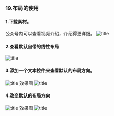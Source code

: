 ### 19.布局的使用
#### 1.下载素材。
公众号内可以查看视频介绍，介绍得更详细。
![title](https://raw.githubusercontent.com/JSZNopi/JSZImage/master/gitnote/2019/10/30/WXCODE-1572446034519.jpeg)

#### 2.查看默认自带的线性布局
![title](https://raw.githubusercontent.com/JSZNopi/JSZImage/master/gitnote/2019/11/27/1-1574859717098.png)

#### 3.添加一个文本控件来查看默认的布局方向。
![title](https://raw.githubusercontent.com/JSZNopi/JSZImage/master/gitnote/2019/11/27/2-1574859760339.png)
效果图
![title](https://raw.githubusercontent.com/JSZNopi/JSZImage/master/gitnote/2019/11/27/3-1574859773560.png)

#### 4.改变默认的布局方向
![title](https://raw.githubusercontent.com/JSZNopi/JSZImage/master/gitnote/2019/11/27/4-1574859939627.png)
效果图
![title](https://raw.githubusercontent.com/JSZNopi/JSZImage/master/gitnote/2019/11/27/5-1574859947999.png)

#### 